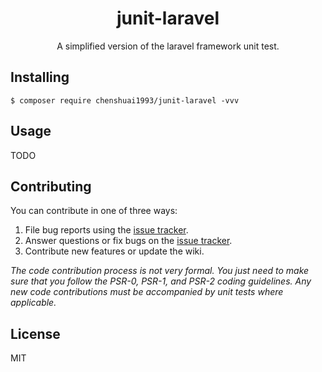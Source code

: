 <h1 align="center"> junit-laravel </h1>

<p align="center"> A simplified version of the laravel framework unit test.</p>


## Installing

```shell
$ composer require chenshuai1993/junit-laravel -vvv
```

## Usage

TODO

## Contributing

You can contribute in one of three ways:

1. File bug reports using the [issue tracker](https://github.com/chenshuai1993/junit-laravel/issues).
2. Answer questions or fix bugs on the [issue tracker](https://github.com/chenshuai1993/junit-laravel/issues).
3. Contribute new features or update the wiki.

_The code contribution process is not very formal. You just need to make sure that you follow the PSR-0, PSR-1, and PSR-2 coding guidelines. Any new code contributions must be accompanied by unit tests where applicable._

## License

MIT
